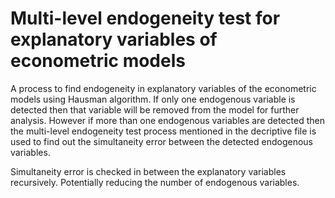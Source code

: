 # Multi-level endogeneity test for explanatory variables of econometric models

A process to find endogeneity in explanatory variables of the econometric models using Hausman algorithm.
If only one endogenous variable is detected then that variable will be removed from the model for further analysis.
However if more than one endogenous variables are detected then the multi-level endogeneity test process mentioned
in the decriptive file is used to find out the simultaneity error between the detected endogenous variables. 

Simultaneity error is checked in between the explanatory variables recursively. Potentially reducing the number of endogenous variables. 
